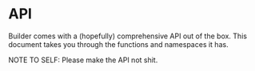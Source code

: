 # API

Builder comes with a (hopefully) comprehensive API out of the box. This document takes you through the functions and namespaces it has.

NOTE TO SELF: Please make the API not shit.